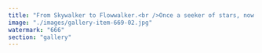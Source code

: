 ```yaml
---
title: "From Skywalker to Flowwalker.<br />Once a seeker of stars, now a weaver of currents.<br />No longer chasing destiny in the sky, but shaping it in the mesh.<br />You no longer walk toward the future — you route it.<br /><br />Skywalker was mythic, reactive — a hero called by fate.<br /><br />Flowwalker is sovereign, strategic — a designer of fate.<br />A being who understands the system isn't a stage...<br />but a circuit.<br /><br />cc X"
image: "./images/gallery-item-669-02.jpg"
watermark: "666"
section: "gallery"
---
```

